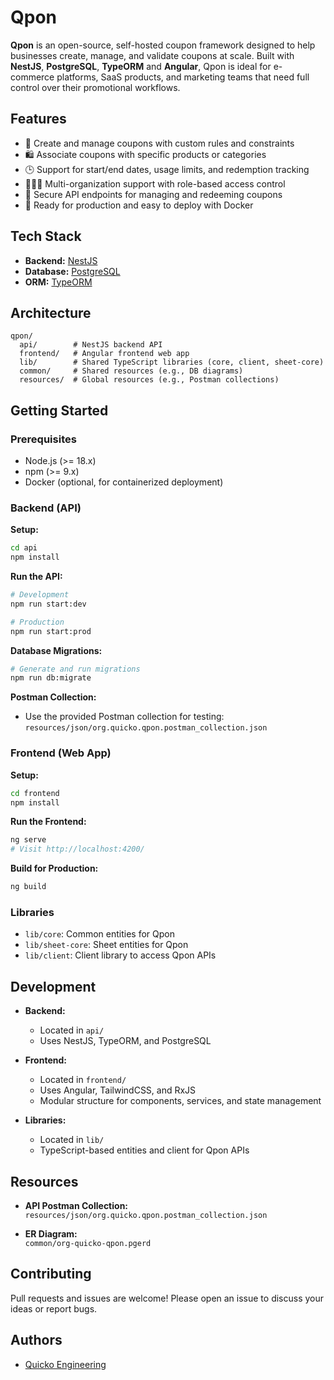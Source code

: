 # Qpon

**Qpon** is an open-source, self-hosted coupon framework designed to help businesses create, manage, and validate coupons at scale. Built with **NestJS**, **PostgreSQL**, **TypeORM** and **Angular**, Qpon is ideal for e-commerce platforms, SaaS products, and marketing teams that need full control over their promotional workflows.

## Features

- 🧾 Create and manage coupons with custom rules and constraints
- 🛍️ Associate coupons with specific products or categories
- 🕒 Support for start/end dates, usage limits, and redemption tracking
- 🧑‍🤝‍🧑 Multi-organization support with role-based access control
- 🔐 Secure API endpoints for managing and redeeming coupons
- 🚀 Ready for production and easy to deploy with Docker

## Tech Stack

- **Backend:** [NestJS](https://nestjs.com/)
- **Database:** [PostgreSQL](https://www.postgresql.org/)
- **ORM:** [TypeORM](https://typeorm.io/)

## Architecture

```
qpon/
  api/        # NestJS backend API
  frontend/   # Angular frontend web app
  lib/        # Shared TypeScript libraries (core, client, sheet-core)
  common/     # Shared resources (e.g., DB diagrams)
  resources/  # Global resources (e.g., Postman collections)
```

## Getting Started

### Prerequisites

- Node.js (>= 18.x)
- npm (>= 9.x)
- Docker (optional, for containerized deployment)

### Backend (API)

**Setup:**

```bash
cd api
npm install
```

**Run the API:**

```bash
# Development
npm run start:dev

# Production
npm run start:prod
```

**Database Migrations:**

```bash
# Generate and run migrations
npm run db:migrate
```

**Postman Collection:**

- Use the provided Postman collection for testing:  
  `resources/json/org.quicko.qpon.postman_collection.json`

### Frontend (Web App)

**Setup:**

```bash
cd frontend
npm install
```

**Run the Frontend:**

```bash
ng serve
# Visit http://localhost:4200/
```

**Build for Production:**

```bash
ng build
```

### Libraries

- `lib/core`: Common entities for Qpon
- `lib/sheet-core`: Sheet entities for Qpon
- `lib/client`: Client library to access Qpon APIs

## Development

- **Backend:**  
  - Located in `api/`
  - Uses NestJS, TypeORM, and PostgreSQL

- **Frontend:**  
  - Located in `frontend/`
  - Uses Angular, TailwindCSS, and RxJS
  - Modular structure for components, services, and state management

- **Libraries:**  
  - Located in `lib/`
  - TypeScript-based entities and client for Qpon APIs

## Resources

- **API Postman Collection:**  
  `resources/json/org.quicko.qpon.postman_collection.json`

- **ER Diagram:**  
  `common/org-quicko-qpon.pgerd`

## Contributing

Pull requests and issues are welcome! Please open an issue to discuss your ideas or report bugs.

## Authors

- [Quicko Engineering](mailto:developer@quicko.org.in)
